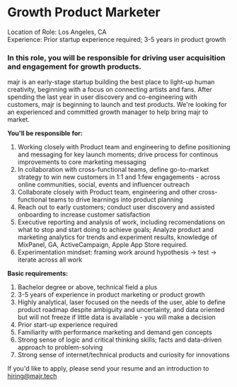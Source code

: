 # Growth Product Marketer
Location of Role: Los Angeles, CA  
Experience: Prior startup experience required; 3-5 years in product growth 

### In this role, you will be responsible for driving user acquisition and engagement for growth products.
&NewLine; 

majr is an early-stage startup building the best place to light-up human creativity, beginning with a focus on connecting artists and fans. After spending the last year in user discovery and co-engineering with customers, majr is beginning to launch and test products. We're looking for an experienced and committed growth manager to help bring majr to market. 

**You'll be responsible for:**  
1. Working closely with Product team and engineering to define positioning and messaging for key launch moments; drive process for continous improvements to core marketing messaging 
3. In collaboration with cross-functional teams, define go-to-market strategy to win new customers in 1:1 and 1:few engagements - across online communities, social, events and influencer outreach 
4. Collaborate closely with Product team, engineering and other cross-functional teams to drive learnings into product planning
5. Reach out to early customers; conduct user discovery and assisted onboarding to increase customer satisfaction 
6. Executive reporting and analysis of work, including recomendations on what to stop and start doing to achieve goals; Analyze product and marketing analytics for trends and experiment results, knowledge of MixPanel, GA, ActiveCampaign, Apple App Store required. 
7. Experimentation mindset: framing work around hypothesis -> test -> iterate across all work 


**Basic requirements:** 
1. Bachelor degree or above, technical field a plus 
2. 3-5 years of experience in product marketing or product growth 
3. Highly analytical, laser focused on the needs of the user, able to define product roadmap despite ambiguity and uncertainty, and data oriented but will not freeze if little data is available - you will make a decision
4. Prior start-up experience required
6. Familiarity with performance marketing and demand gen concepts 
7. Strong sense of logic and critical thinking skills; facts and data-driven approach to problem-solving
8. Strong sense of internet/technical products and curiosity for innovations

If you'd like to apply, please send your resume and an introduction to [hiring@majr.tech](mailto:hiring@majr.tech)
